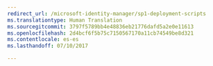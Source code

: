 ```yaml
---
redirect_url: /microsoft-identity-manager/sp1-deployment-scripts
ms.translationtype: Human Translation
ms.sourcegitcommit: 3797f5789bb4e48836eb21776dafd5a2e0e11613
ms.openlocfilehash: 2d4bcf6f5b75c7150567170a11cb74549be8d321
ms.contentlocale: es-es
ms.lasthandoff: 07/10/2017

---
```



